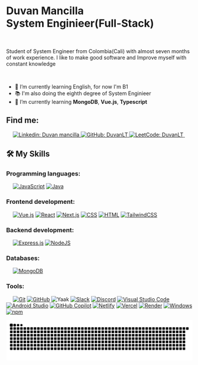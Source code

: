 

<h1>Duvan Mancilla <br/> System Enginieer(Full-Stack)</h1>
&emsp;
<p align="left">Student of System Engineer from Colombia(Cali) with almost seven months of work experience. I like to make good software and Improve myself with constant knowledge </p>
&emsp;

- 🔭 I’m currently learning English, for now I'm B1   
- 📚 I'm also doing the eighth degree of System Enginieer
- 🌱 I’m currently learning **MongoDB**, **Vue.js**, **Typescript**
&emsp;

## Find me:
&emsp;
<a href="https://www.linkedin.com/in/duvan-mancilla/">
  ![Linkedin: Duvan mancilla](https://img.shields.io/badge/-Duvan%20Mancilla-blue?style=flat-square&logo=Linkedin&logoColor=white)
</a>
<a href="https://github.com/DuvanLT">
  ![GitHub: DuvanLT](https://img.shields.io/github/followers/DuvanLT?label=follow&style=social)
</a>
<a href="https://leetcode.com/u/DuvanLT/">
 ![LeetCode: DuvanLT](https://img.shields.io/badge/-DuvanLT-000?&logo=LeetCode)
</a>
&emsp;
## 🛠️ My Skills
### Programming languages:
&emsp;
[![JavaScript](https://img.shields.io/badge/JavaScript-F7DF1E?logo=javascript&logoColor=000)](#)
[![Java](https://img.shields.io/badge/Java-%23ED8B00.svg?logo=openjdk&logoColor=white)](#)
### Frontend development:
&emsp;
[![Vue.js](https://img.shields.io/badge/Vue.js-4FC08D?logo=vuedotjs&logoColor=fff)](#)
[![React](https://img.shields.io/badge/React-%2320232a.svg?logo=react&logoColor=%2361DAFB)](#)
[![Next.js](https://img.shields.io/badge/Next.js-black?logo=next.js&logoColor=white)](#)
[![CSS](https://img.shields.io/badge/CSS-1572B6?logo=css3&logoColor=fff)](#)
[![HTML](https://img.shields.io/badge/HTML-%23E34F26.svg?logo=html5&logoColor=white)](#)
[![TailwindCSS](https://img.shields.io/badge/Tailwind%20CSS-%2338B2AC.svg?logo=tailwind-css&logoColor=white)](#)

### Backend development:
&emsp;
[![Express.js](https://img.shields.io/badge/Express.js-%23404d59.svg?logo=express&logoColor=%2361DAFB)](#)
[![NodeJS](https://img.shields.io/badge/Node.js-6DA55F?logo=node.js&logoColor=white)](#)

### Databases:
&emsp;
[![MongoDB](https://img.shields.io/badge/MongoDB-%234ea94b.svg?logo=mongodb&logoColor=white)](#)
### Tools:
&emsp;
[![Git](https://img.shields.io/badge/Git-F05032?logo=git&logoColor=fff)](#)
[![GitHub](https://img.shields.io/badge/GitHub-%23121011.svg?logo=github&logoColor=white)](#)
![Yaak](https://img.shields.io/badge/-Yaak-000?&logo=Yaak)
[![Slack](https://img.shields.io/badge/Slack-4A154B?logo=slack&logoColor=fff)](#)
[![Discord](https://img.shields.io/badge/Discord-%235865F2.svg?&logo=discord&logoColor=white)](#)
[![Visual Studio Code](https://custom-icon-badges.demolab.com/badge/Visual%20Studio%20Code-0078d7.svg?logo=vsc&logoColor=white)](#)
[![Android Studio](https://img.shields.io/badge/-Android%20Studio-ffffff?&logo=Android%20Studio)](#)
[![GitHub Copilot](https://img.shields.io/badge/GitHub%20Copilot-000?logo=githubcopilot&logoColor=fff)](#)
[![Netlify](https://img.shields.io/badge/Netlify-%23000000.svg?logo=netlify&logoColor=#00C7B7)](#)
[![Vercel](https://img.shields.io/badge/Vercel-%23000000.svg?logo=vercel&logoColor=white)](#)
[![Render](https://img.shields.io/badge/-Render-000?&logo=Render)](#)
[![Windows](https://custom-icon-badges.demolab.com/badge/Windows-0078D6?logo=windows11&logoColor=white)](#)
[![npm](https://img.shields.io/badge/npm-CB3837?logo=npm&logoColor=fff)](#)
&emsp;
&emsp;
<p align = "center">
	<img src = "https://github.com/7oSkaaa/7oSkaaa/blob/output/github-contribution-grid-snake.svg?" alt = "Snake Game"/>
</p>
